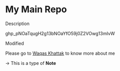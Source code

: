 # My Main Repo

Description

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


Modified

 Please go to [Waqas Khattak](https://vickyktk.github.io) to know more about me

 -> This is a type of **Note**